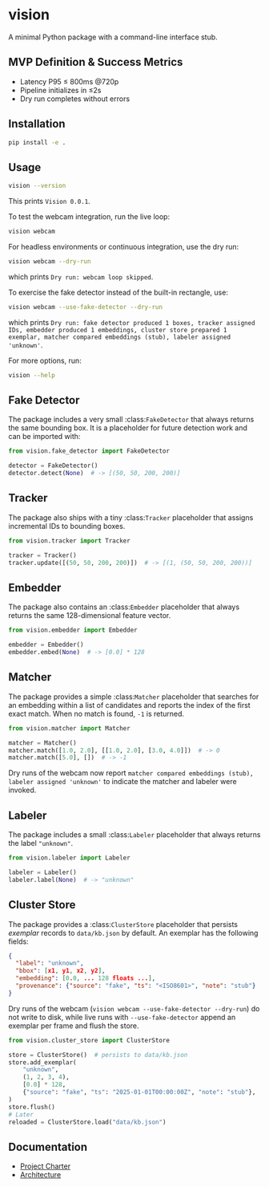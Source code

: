 # vision

A minimal Python package with a command-line interface stub.

## MVP Definition & Success Metrics
- Latency P95 ≤ 800ms @720p
- Pipeline initializes in ≤2s
- Dry run completes without errors

## Installation

```bash
pip install -e .
```

## Usage

```bash
vision --version
```

This prints `Vision 0.0.1`.

To test the webcam integration, run the live loop:

```bash
vision webcam
```

For headless environments or continuous integration, use the dry run:

```bash
vision webcam --dry-run
```

which prints `Dry run: webcam loop skipped`.

To exercise the fake detector instead of the built-in rectangle, use:

```bash
vision webcam --use-fake-detector --dry-run
```

which prints `Dry run: fake detector produced 1 boxes, tracker assigned IDs, embedder produced 1 embeddings, cluster store prepared 1 exemplar, matcher compared embeddings (stub), labeler assigned 'unknown'`.

For more options, run:

```bash
vision --help
```

## Fake Detector

The package includes a very small :class:`FakeDetector` that always
returns the same bounding box.  It is a placeholder for future detection
work and can be imported with:

```python
from vision.fake_detector import FakeDetector

detector = FakeDetector()
detector.detect(None)  # -> [(50, 50, 200, 200)]
```

## Tracker

The package also ships with a tiny :class:`Tracker` placeholder that assigns
incremental IDs to bounding boxes.

```python
from vision.tracker import Tracker

tracker = Tracker()
tracker.update([(50, 50, 200, 200)])  # -> [(1, (50, 50, 200, 200))]
```

## Embedder

The package also contains an :class:`Embedder` placeholder that always
returns the same 128-dimensional feature vector.

```python
from vision.embedder import Embedder

embedder = Embedder()
embedder.embed(None)  # -> [0.0] * 128
```

## Matcher

The package provides a simple :class:`Matcher` placeholder that searches for
an embedding within a list of candidates and reports the index of the first
exact match. When no match is found, ``-1`` is returned.

```python
from vision.matcher import Matcher

matcher = Matcher()
matcher.match([1.0, 2.0], [[1.0, 2.0], [3.0, 4.0]])  # -> 0
matcher.match([5.0], [])  # -> -1
```

Dry runs of the webcam now report ``matcher compared embeddings (stub), labeler assigned 'unknown'`` to
indicate the matcher and labeler were invoked.

## Labeler

The package includes a small :class:`Labeler` placeholder that always
returns the label ``"unknown"``.

```python
from vision.labeler import Labeler

labeler = Labeler()
labeler.label(None)  # -> "unknown"
```

## Cluster Store

The package provides a :class:`ClusterStore` placeholder that persists
*exemplar* records to ``data/kb.json`` by default. An exemplar has the
following fields:

```json
{
  "label": "unknown",
  "bbox": [x1, y1, x2, y2],
  "embedding": [0.0, ... 128 floats ...],
  "provenance": {"source": "fake", "ts": "<ISO8601>", "note": "stub"}
}
```

Dry runs of the webcam (``vision webcam --use-fake-detector --dry-run``)
do not write to disk, while live runs with ``--use-fake-detector`` append an
exemplar per frame and flush the store.

```python
from vision.cluster_store import ClusterStore

store = ClusterStore()  # persists to data/kb.json
store.add_exemplar(
    "unknown",
    (1, 2, 3, 4),
    [0.0] * 128,
    {"source": "fake", "ts": "2025-01-01T00:00:00Z", "note": "stub"},
)
store.flush()
# Later
reloaded = ClusterStore.load("data/kb.json")
```

## Documentation
- [Project Charter](docs/charter.md)
- [Architecture](docs/architecture.md)
